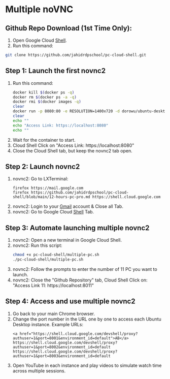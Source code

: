  # Multiple noVNC

## Github Repo Download (1st Time Only):

  1. Open Google Cloud [Shell](https://shell.cloud.google.com/?hl=en_US&fromcloudshell=true&show=terminal&authuser=1).
  2. Run this command:
```bash
git clone https://github.com/jahidrdpschool/pc-cloud-shell.git
```

  ## Step 1: Launch the first novnc2

  1. Run this command:
      ```bash
      docker kill $(docker ps -q)
      docker rm $(docker ps -a -q)
      docker rmi $(docker images -q)
      clear
      docker run -p 8080:80 -e RESOLUTION=1400x720 -d dorowu/ubuntu-desktop-lxde-vnc
      clear
      echo ""
      echo "Access Link: https://localhost:8080"
      echo ""
      ```
  2. Wait for the container to start.
  3. Cloud Shell Click on "Access Link: https://localhost:8080"
  4. Close the Cloud Shell tab, but keep the novnc2 tab open.

  ## Step 2: Launch novnc2

  1. novnc2: Go to LXTerminal:
      ```
      firefox https://mail.google.com
      firefox https://github.com/jahidrdpschool/pc-cloud-shell/blob/main/12-hours-pc-pro.md https://shell.cloud.google.com

      ```
  1. novnc2: Login to your [Gmail](https://mail.google.com) account & Close all Tab.
  2. novnc2: Go to Google Cloud [Shell](https://shell.cloud.google.com) Tab.

  ## Step 3: Automate launching multiple novnc2
  1. novnc2: Open a new terminal in Google Cloud Shell.
  2. novnc2: Run this script:
      ```bash
      chmod +x pc-cloud-shell/multiple-pc.sh
      ./pc-cloud-shell/multiple-pc.sh
      ```
  3. novnc2: Follow the prompts to enter the number of 11 PC you want to launch.
  4. novnc2: Close the "Github Repository" tab, Cloud Shell Click on: "Access Link 11: https://localhost:8011"


  ## Step 4: Access and use multiple novnc2
  1. Go back to your main Chrome browser.
  2. Change the port number in the URL one by one to access each Ubuntu Desktop instance.
     Example URLs:
     ```
     <a href="https://shell.cloud.google.com/devshell/proxy?authuser=1&port=8001&environment_id=default">AB</a>
     https://shell.cloud.google.com/devshell/proxy?authuser=1&port=8002&environment_id=default
     https://shell.cloud.google.com/devshell/proxy?authuser=1&port=8003&environment_id=default
     ```
  3. Open YouTube in each instance and play videos to simulate watch time across multiple sessions.

